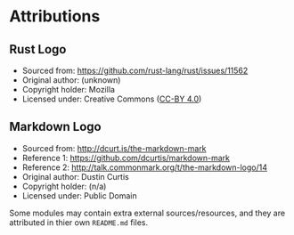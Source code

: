 Attributions
============



Rust Logo
---------
-	Sourced from:		https://github.com/rust-lang/rust/issues/11562
-	Original author:	(unknown)
-	Copyright holder:	Mozilla
-	Licensed under:		Creative Commons ([CC-BY 4.0](http://creativecommons.org/licenses/by/4.0/))


Markdown Logo
-------------
-	Sourced from:		http://dcurt.is/the-markdown-mark
-	Reference 1:		https://github.com/dcurtis/markdown-mark
-	Reference 2:		http://talk.commonmark.org/t/the-markdown-logo/14
-	Original author:	Dustin Curtis
-	Copyright holder:	(n/a)
-	Licensed under:		Public Domain



Some modules may contain extra external sources/resources, and they are attributed
in thier own `README.md` files.